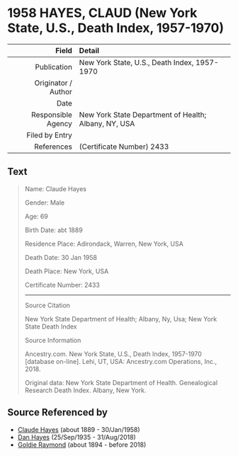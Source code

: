 ﻿---
layout: page
permalink: /sources/s39876510
---

# 1958 HAYES, CLAUD (New York State, U.S., Death Index, 1957-1970)

Field | Detail
---:|:---
Publication | New York State, U.S., Death Index, 1957-1970
Originator / Author | 
Date | 
Responsible Agency | New York State Department of Health; Albany, NY, USA
Filed by Entry | 
References | (Certificate Number) 2433

## Text

> Name: Claude Hayes
>
> Gender: Male
>
> Age: 69
>
> Birth Date: abt 1889
>
> Residence Place: Adirondack, Warren, New York, USA
>
> Death Date: 30 Jan 1958
>
> Death Place: New York, USA
>
> Certificate Number: 2433
>
> ---
>
> Source Citation
>
> New York State Department of Health; Albany, Ny, Usa; New York State Death Index
>
> Source Information
>
> Ancestry.com. New York State, U.S., Death Index, 1957-1970 [database on-line]. Lehi, UT, USA: Ancestry.com Operations, Inc., 2018.
>
> Original data: New York State Department of Health. Genealogical Research Death Index. Albany, New York.
>

## Source Referenced by

* [Claude Hayes](../people/@99088640@-claude-hayes-b1889-d1958-1-30.md) (about 1889 - 30/Jan/1958)
* [Dan Hayes](../people/@76918782@-dan-hayes-b1935-9-25-d2018-8-31.md) (25/Sep/1935 - 31/Aug/2018)
* [Goldie Raymond](../people/@2876469@-goldie-raymond-b1894-d2018.md) (about 1894 - before 2018)
